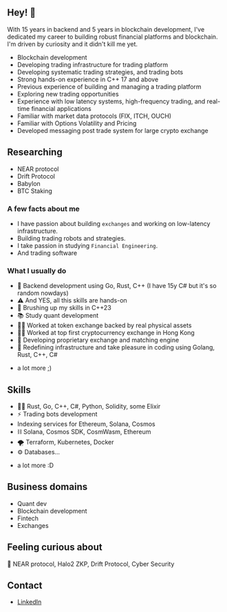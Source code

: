 ## Hey! 👋
With 15 years in backend and 5 years in blockchain development, I've dedicated my career to building robust financial platforms and blockchain.
I'm driven by curiosity and it didn't kill me yet.

- Blockchain development
- Developing trading infrastructure for trading platform
- Developing systematic trading strategies, and trading bots
- Strong hands-on experience in C++ 17 and above
- Previous experience of building and managing a trading platform
- Exploring new trading opportunities
- Experience with low latency systems, high-frequency trading, and real-time financial applications
- Familiar with market data protocols (FIX, ITCH, OUCH)
- Familiar with Options Volatility and Pricing
- Developed messaging post trade system for large crypto exchange

## Researching
- NEAR protocol
- Drift Protocol
- Babylon
- BTC Staking

### A few facts about me
- I have passion about building `exchanges` and working on low-latency infrastructure.
- Building trading robots and strategies.
- I take passion in studying `Financial Engineering`.
- And trading software

### What I usually do
- 🥭 Backend development using Go, Rust, C++ (I have 15y C# but it's so random nowdays)
- ⚠️ And YES, all this skills are hands-on
- 🎾 Brushing up my skills in C++23
- 📚 Study quant development
- 👨‍💻 Worked at token exchange backed by real physical assets
- 👨‍💻 Worked at top first cryptocurrency exchange in Hong Kong 
- 🧭 Developing proprietary exchange and matching engine
- 🌱 Redefining infrastructure and take pleasure in coding using Golang, Rust, C++, C#
+ a lot more ;)

## Skills
- 👨‍💻 Rust, Go, C++, C#, Python, Solidity, some Elixir
- ⚡️ Trading bots development
- Indexing services for Ethereum, Solana, Cosmos
- ⛓️ Solana, Cosmos SDK, CosmWasm, Ethereum
- 🌪️ Terraform, Kubernetes, Docker
- ⚙️ Databases...
+ a lot more :D

## Business domains
- Quant dev
- Blockchain development
- Fintech
- Exchanges

## Feeling curious about
👀 NEAR protocol, Halo2 ZKP, Drift Protocol, Cyber Security

## Contact
- [LinkedIn](https://www.linkedin.com/in/ddyachkov)

<!---
Dmdv/Dmdv is a ✨ special ✨ repository because its `README.md` (this file) appears on your GitHub profile.
You can click the Preview link to take a look at your changes.
--->
